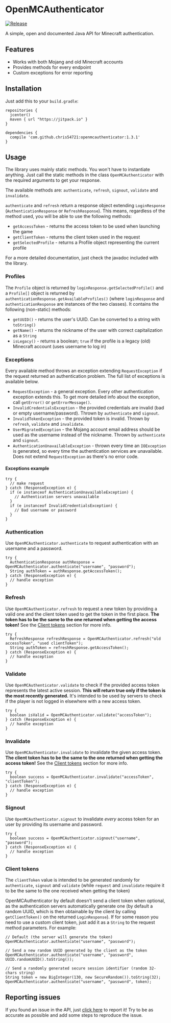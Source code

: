 OpenMCAuthenticator
===================
[![Release](https://jitpack.io/v/chris54721/OpenMCAuthenticator.svg)](https://jitpack.io/#chris54721/OpenMCAuthenticator)

A simple, open and documented Java API for Minecraft authentication.

## Features
- Works with both Mojang and old Minecraft accounts
- Provides methods for every endpoint
- Custom exceptions for error reporting

## Installation
Just add this to your `build.gradle`:
```
repositories {
  jcenter()
  maven { url "https://jitpack.io" }
}

dependencies {
  compile 'com.github.chris54721:openmcauthenticator:1.3.1'
}
```

## Usage
The library uses mainly static methods. You won't have to instantiate anything. Just call the static methods in the class `OpenMCAuthenticator` with the required arguments to get your response.

The available methods are: `authenticate`, `refresh`, `signout`, `validate` and `invalidate`.

`authenticate` and `refresh` return a response object extending `LoginResponse` (`AuthenticationResponse` or `RefreshResponse`). This means, regardless of the method used, you will be able to use the following methods:
- `getAccessToken` - returns the access token to be used when launching the game
- `getClientToken` - returns the client token used in the request
- `getSelectedProfile` - returns a Profile object representing the current profile

For a more detailed documentation, just check the javadoc included with the library.

### Profiles
The `Profile` object is returned by `loginResponse.getSelectedProfile()` and a `Profile[]` object is returned by `authenticationResponse.getAvailableProfiles()` (where `loginResponse` and `authenticationResponse` are instances of the two classes). It contains the following (non-static) methods:
- `getUUID()` - returns the user's UUID. Can be converted to a string with `toString()`
- `getName()` - returns the nickname of the user with correct capitalization as a `String`
- `isLegacy()` - returns a boolean; `true` if the profile is a legacy (old) Minecraft account (uses username to log in)

### Exceptions
Every available method throws an exception extending `RequestException` if the request returned an authentication problem.
The full list of exceptions is available below.
- `RequestException` - a general exception. Every other authentication exception extends this. To get more detailed info about the exception, call `getError()` or `getErrorMessage()`.
- `InvalidCredentialsException` - the provided credentials are invalid (bad or empty username/password). Thrown by `authenticate` and `signout`.
- `InvalidTokenException` - the provided token is invalid. Thrown by `refresh`, `validate` and `invalidate`.
- `UserMigratedException` - the Mojang account email address should be used as the username instead of the nickname. Thrown by `authenticate` and `signout`.
- `AuthenticationUnavailableException` - thrown every time an `IOException` is generated, so every time the authentication services are unavailable. Does not extend `RequestException` as there's no error code.

#### Exceptions example
```
try {
  // make request
} catch (ResponseException e) {
  if (e instanceof AuthenticationUnavailableException) {
    // Authentication servers unavailable
  }
  if (e instanceof InvalidCredentialsException) {
    // Bad username or password
  }
}
```

### Authentication
Use `OpenMCAuthenticator.authenticate` to request authentication with an username and a password. 
```
try {
  AuthenticationResponse authResponse = OpenMCAuthenticator.authenticate("username", "password");
  String authToken = authResponse.getAccessToken();
} catch (ResponseException e) {
  // handle exception
}
```

### Refresh
Use `OpenMCAuthenticator.refresh` to request a new token by providing a valid one and the client token used to get the token in the first place.
**The token has to be the same to the one returned when getting the access token!** See the [Client tokens](https://github.com/Chris54721/OpenMCAuthenticator#client-tokens) section for more info.
```
try {
  RefreshResponse refreshResponse = OpenMCAuthenticator.refresh("old accessToken", "used clientToken");
  String authToken = refreshResponse.getAccessToken();
} catch (ResponseException e) {
  // handle exception
}
```

### Validate
Use `OpenMCAuthenticator.validate` to check if the provided access token represents the latest active session.
**This will return true only if the token is the most recently generated.** It's intended to be used by servers to check if the player is not logged in elsewhere with a new access token.
```
try {
  boolean isValid = OpenMCAuthenticator.validate("accessToken");
} catch (ResponseException e) {
  // handle exception
}
```

### Invalidate
Use `OpenMCAuthenticator.invalidate` to invalidate the given access token.
**The client token has to be the same to the one returned when getting the access token!** See the [Client tokens](https://github.com/Chris54721/OpenMCAuthenticator#client-tokens) section for more info.
```
try {
  boolean success = OpenMCAuthenticator.invalidate("accessToken", "clientToken");
} catch (ResponseException e) {
  // handle exception
}
```

### Signout
Use `OpenMCAuthenticator.signout` to invalidate *every* access token for an user by providing its username and password.
```
try {
  boolean success = OpenMCAuthenticator.signout("username", "password");
} catch (ResponseException e) {
  // handle exception
}
```

### Client tokens
The `clientToken` value is intended to be generated randomly for `authenticate`, `signout` and `validate` (while `request` and `invalidate` require it to be the same to the one received when getting the token)

OpenMCAuthenticator by default doesn't send a client token when optional, as the authentication servers automatically generate one (by default a random UUID, which is then obtainable by the client by calling `getClientToken()` on the returned `LoginResponse`). If for some reason you need to use a custom client token, just add it as a `String` to the request method parameters. For example:
```
// Default (the server will generate the token)
OpenMCAuthenticator.authenticate("username", "password");

// Send a new random UUID generated by the client as the token
OpenMCAuthenticator.authenticate("username", "password", UUID.randomUUID().toString());

// Send a randomly generated secure session identifier (random 32-chars string)
String token = new BigInteger(130, new SecureRandom()).toString(32);
OpenMCAuthenticator.authenticate("username", "password", token);
```

## Reporting issues
If you found an issue in the API, just [click here](https://github.com/Chris54721/OpenMCAuthenticator/issues/new) to report it!
Try to be as accurate as possible and add some steps to reproduce the issue.
